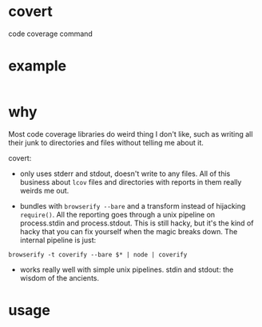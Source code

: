 # covert

code coverage command

# example

```
```

# why

Most code coverage libraries do weird thing I don't like, such as writing all
their junk to directories and files without telling me about it.

covert:

* only uses stderr and stdout, doesn't write to any files.
All of this business about `lcov` files and directories with reports in them
really weirds me out.

* bundles with `browserify --bare` and a transform instead of hijacking
`require()`. All the reporting goes through a unix pipeline on process.stdin and
process.stdout. This is still hacky, but it's the kind of hacky that you can fix
yourself when the magic breaks down. The internal pipeline is just:

```
browserify -t coverify --bare $* | node | coverify
```

* works really well with simple unix pipelines.
stdin and stdout: the wisdom of the ancients.

# usage

```
```
